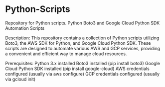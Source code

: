 # Python-Scripts
Repository for Python scripts.
Python Boto3 and Google Cloud Python SDK Automation Scripts

Description:
This repository contains a collection of Python scripts utilizing Boto3, the AWS SDK for Python, and Google Cloud Python SDK. These scripts are designed to automate various AWS and GCP services, providing a convenient and efficient way to manage cloud resources.

Prerequisites:
Python 3.x installed
Boto3 installed (pip install boto3)
Google Cloud Python SDK installed (pip install google-cloud)
AWS credentials configured (usually via aws configure)
GCP credentials configured (usually via gcloud init)
